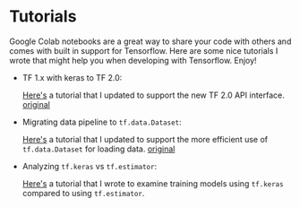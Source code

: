 # Tutorials

Google Colab notebooks are a great way to share your code with others and comes with built in support for Tensorflow. Here are some nice tutorials I wrote that might help you when developing with Tensorflow. Enjoy!

- TF 1.x with keras to TF 2.0:

  [Here's](https://colab.research.google.com/drive/1oHnEZ5w8Y0PFhwRZLx9h1YOautDQEDm-) a tutorial that I updated to support the new TF 2.0 API interface. [original](https://www.tutorialspoint.com/tensorflow/tensorflow_keras.htm)

- Migrating data pipeline to ```tf.data.Dataset```:

  [Here's](https://colab.research.google.com/gist/WilliamHYZhang/1a77408d603703ce5e3eed000dc8b915/classification.ipynb) a tutorial that I updated to support the more efficient use of ```tf.data.Dataset``` for loading data. [original](https://www.tensorflow.org/tutorials/images/classification)

- Analyzing ```tf.keras``` vs ```tf.estimator```:

  [Here's](https://colab.research.google.com/drive/1QrIbk12DPl5IDdIL56jYN5LyjRbS3sEw) a tutorial that I wrote to examine training models using ```tf.keras``` compared to using ```tf.estimator```.
